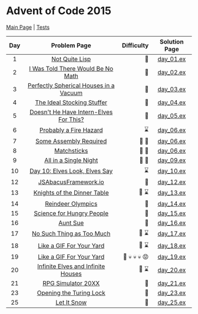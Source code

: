 # Advent of Code 2015

[Main Page](https://adventofcode.com/2015) | [Tests](/test/2015)

| Day | Problem Page | Difficulty | Solution Page |
| :---: | :------: | ---: | :---: |
| 1 | [Not Quite Lisp](https://adventofcode.com/2015/day/1) | :star2: | [day_01.ex](/lib/2015/day_01.ex) |
| 2 | [I Was Told There Would Be No Math](https://adventofcode.com/2015/day/2) | :star2: | [day_02.ex](/lib/2015/day_02.ex) |
| 3 | [Perfectly Spherical Houses in a Vacuum](https://adventofcode.com/2015/day/3)  | :star2: | [day_03.ex](/lib/2015/day_03.ex) |
| 4 | [The Ideal Stocking Stuffer](https://adventofcode.com/2015/day/4)  | :star2: | [day_04.ex](/lib/2015/day_04.ex) |
| 5 | [Doesn't He Have Intern-Elves For This?](https://adventofcode.com/2015/day/5)  | :star2: | [day_05.ex](/lib/2015/day_05.ex) |
| 6 | [Probably a Fire Hazard](https://adventofcode.com/2015/day/6)  | :hourglass: | [day_06.ex](/lib/2015/day_06.ex) |
| 7 | [Some Assembly Required](https://adventofcode.com/2015/day/7)  | :star2: :star2: | [day_06.ex](/lib/2015/day_07.ex) |
| 8 | [Matchsticks](https://adventofcode.com/2015/day/8)  | :star2: :star2: | [day_06.ex](/lib/2015/day_08.ex) |
| 9 | [All in a Single Night](https://adventofcode.com/2015/day/9)  | :star2: :star2: | [day_09.ex](/lib/2015/day_09.ex) |
| 10 | [Day 10: Elves Look, Elves Say](https://adventofcode.com/2015/day/10)  | :hourglass: | [day_10.ex](/lib/2015/day_10.ex) |
| 12 | [JSAbacusFramework.io](https://adventofcode.com/2015/day/12)  | :star2: | [day_12.ex](/lib/2015/day_12.ex) |
| 13 | [Knights of the Dinner Table](https://adventofcode.com/2015/day/13)  | :star2: :hourglass: | [day_13.ex](/lib/2015/day_13.ex) |
| 14 | [Reindeer Olympics](https://adventofcode.com/2015/day/14)  | :star2: | [day_14.ex](/lib/2015/day_14.ex) |
| 15| [Science for Hungry People](https://adventofcode.com/2015/day/15)  | :star2: | [day_15.ex](/lib/2015/day_15.ex) |
| 16| [Aunt Sue](https://adventofcode.com/2015/day/16)  | :star2: | [day_16.ex](/lib/2015/day_16.ex) |
| 17| [No Such Thing as Too Much](https://adventofcode.com/2015/day/17)  | :star2: :hourglass: | [day_17.ex](/lib/2015/day_17.ex) |
| 18| [Like a GIF For Your Yard](https://adventofcode.com/2015/day/18)  | :star2: :hourglass: | [day_18.ex](/lib/2015/day_18.ex) |
| 19| [Like a GIF For Your Yard](https://adventofcode.com/2015/day/19)  | :star2: :skull: :skull: :skull: :rage: | [day_19.ex](/lib/2015/day_19.ex) |
| 20| [Infinite Elves and Infinite Houses](https://adventofcode.com/2015/day/20)  | :star2: :hourglass: | [day_20.ex](/lib/2015/day_20.ex) |
| 21| [RPG Simulator 20XX](https://adventofcode.com/2015/day/21)  | :green_heart: | [day_21.ex](/lib/2015/day_21.ex) |
| 23| [Opening the Turing Lock](https://adventofcode.com/2015/day/23)  | :star2: | [day_23.ex](/lib/2015/day_23.ex) |
| 25| [Let It Snow](https://adventofcode.com/2015/day/25)  | :star2: | [day_25.ex](/lib/2015/day_25.ex) |
